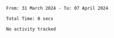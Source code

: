 <!--START_SECTION:waka-->

```txt
From: 31 March 2024 - To: 07 April 2024

Total Time: 0 secs

No activity tracked
```

<!--END_SECTION:waka-->
